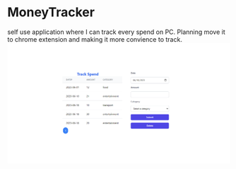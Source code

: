 # MoneyTracker
self use application where I can track every spend on PC. Planning move it to chrome extension and making it more convience to track.
![alt text](public/Capture.PNG)
